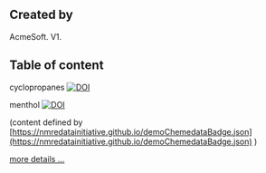 ## Created by

AcmeSoft. V1.
## Table of content

cyclopropanes [![DOI](https://img.shields.io/endpoint?url=https://nmredatainitiative.github.io/demoChemedataBadge.json)](https://chemedata.github.io/create-zenodo-archive/data/cyclopropanes)

menthol [![DOI](https://img.shields.io/endpoint?url=https://nmredatainitiative.github.io/demoChemedataBadge.json)](https://chemedata.github.io/create-zenodo-archive/data/menthol)

(content defined by  [https://nmredatainitiative.github.io/demoChemedataBadge.json](https://nmredatainitiative.github.io/demoChemedataBadge.json) )

[more details ...](https://chemedata.github.io/create-zenodo-archive/)

